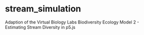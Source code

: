 # stream_simulation
Adaption of the Virtual Biology Labs Biodiversity Ecology Model 2 - Estimating Stream Diversity in p5.js
